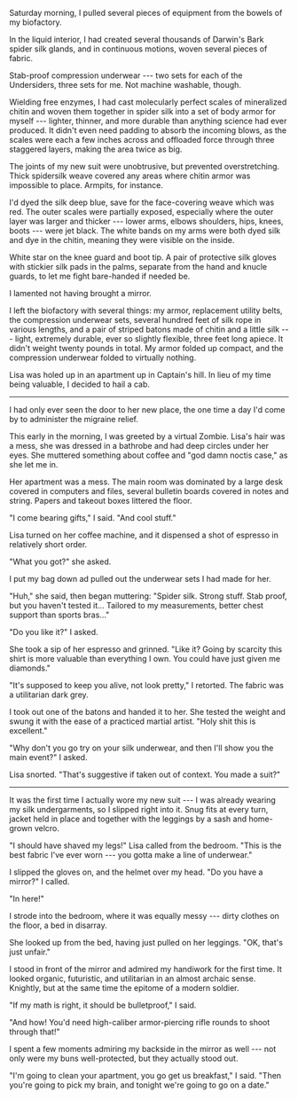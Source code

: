 Saturday morning, I pulled several pieces of equipment from the bowels of my biofactory.

In the liquid interior, I had created several thousands of Darwin's Bark spider silk glands,
and in continuous motions, woven several pieces of fabric.

Stab-proof compression underwear --- two sets for each of the Undersiders, three sets for me.
Not machine washable, though.

Wielding free enzymes, I had cast molecularly perfect scales of mineralized chitin and woven
them together in spider silk into a set of body armor for myself --- lighter, thinner, and more
durable than anything science had ever produced. It didn't even need padding to absorb the incoming
blows, as the scales were each a few inches across and offloaded force through three staggered layers,
making the area twice as big.

The joints of my new suit were unobtrusive, but prevented overstretching. Thick spidersilk weave
covered any areas where chitin armor was impossible to place. Armpits, for instance.

I'd dyed the silk deep blue, save for the face-covering weave which was red.
The outer scales were partially exposed, especially where the outer layer was larger and thicker
--- lower arms, elbows shoulders, hips, knees, boots --- were jet black. The white bands
on my arms were both dyed silk and dye in the chitin, meaning they were visible on the inside.

White star on the knee guard and boot tip. A pair of protective silk gloves with stickier
silk pads in the palms, separate from the hand and knucle guards, to let me fight bare-handed if needed
be.

I lamented not having brought a mirror.

I left the biofactory with several things: my armor, replacement utility belts,
the compression underwear sets, several
hundred feet of silk rope in various lengths, and a pair of striped batons made of chitin and
a little silk --- light, extremely durable, ever so slightly flexible, three feet long apiece.
It didn't weight twenty pounds in total. My armor folded up compact, and the compression underwear
folded to virtually nothing.

Lisa was holed up in an apartment up in Captain's hill. In lieu of my time being valuable, I
decided to hail a cab.

----

I had only ever seen the door to her new place, the one time a day I'd come by to administer
the migraine relief.

This early in the morning, I was greeted by a virtual Zombie. Lisa's hair was a mess, she was
dressed in a bathrobe and had deep circles under her eyes. She
muttered something about coffee and "god damn noctis case," as she let me in.

Her apartment was a mess. The main room was dominated by a large desk covered in computers and files,
several bulletin boards covered in notes and string. Papers and takeout boxes littered the floor.

"I come bearing gifts," I said. "And cool stuff."

Lisa turned on her coffee machine, and it dispensed a shot of espresso in relatively short order.

"What you got?" she asked.

I put my bag down ad pulled out the underwear sets I had made for her.

"Huh," she said, then began muttering:
"Spider silk. Strong stuff. Stab proof, but you haven't tested it... Tailored
to my measurements, better chest support than sports bras..."

"Do you like it?" I asked.

She took a sip of her espresso and grinned. "Like it? Going by scarcity this shirt is more
valuable than everything I own. You could have just given me diamonds."

"It's supposed to keep you alive, not look pretty," I retorted.
The fabric was a utilitarian dark grey.

I took out one of the batons and handed it to her. She tested the weight and swung it with
the ease of a practiced martial artist. "Holy shit this is excellent."

"Why don't you go try on your silk underwear, and then I'll show you the main event?" I asked.

Lisa snorted. "That's suggestive if taken out of context. You made a suit?"

----

It was the first time I actually wore my new suit --- I was already wearing my silk undergarments,
so I slipped right into it. Snug fits at every turn, jacket held in place and together with the
leggings by a sash and home-grown velcro.

"I should have shaved my legs!" Lisa called from the bedroom. "This is the best fabric I've ever worn ---
you gotta make a line of underwear."

I slipped the gloves on, and the helmet over my head. "Do you have a mirror?" I called.

"In here!"

I strode into the bedroom, where it was equally messy --- dirty clothes on the floor, a bed in disarray.

She looked up from the bed, having just pulled on her leggings. "OK, that's just unfair."

I stood in front of the mirror and admired my handiwork for the first time. It looked organic, futuristic,
and utilitarian in an almost archaic sense. Knightly, but at the same time the epitome of a modern soldier.

"If my math is right, it should be bulletproof," I said.

"And how! You'd need high-caliber armor-piercing rifle rounds to shoot through that!"

I spent a few moments admiring my backside in the mirror as well --- not only were my buns well-protected,
but they actually stood out.

"I'm going to clean your apartment, you go get us breakfast," I said. "Then you're going to pick my brain,
and tonight we're going to go on a date."

